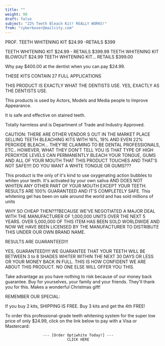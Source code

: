 ```yaml
---
title: ""
weight: 90
draft: false
subject: "22% Teeth Bleach Kit! REALLY WORKS!"
from: "cyberboxer@mailcity.com"
---
```


PROF. TEETH WHITENING KIT $24.99
-RETAILS $399 

TEETH WHITENING KIT $24.99 - RETAILS $399.99 
TEETH WHITENING KIT BLOWOUT $24.99 
 TEETH WHITENING KIT... RETAILS $399.00 

Why pay $400.00 at the dentist when you can pay $24.99. 
			 
			 

THESE KITS CONTAIN 27 FULL
	 APPLICATIONS 

THIS PRODUCT IS EXACTLY WHAT THE DENTISTS USE. YES, EXACTLY
	   AS THE DENTISTS USE.

This products is used by Actors, Models and Media people to Improve
		 Appearance.

It is safe and effective on stained teeth.

Totally harmless and is Department of Trade and Industry Approved.

CAUTION:  THERE ARE OTHER VENDOR S OUT IN THE MARKET PLACE SELLING TEETH
BLEACHING KITS WITH 16%, 19% AND EVEN 22% PEROXIDE BLEACH... THEY'RE
CLAIMING TO BE DENTAL PROFESSIONALS, ETC.. HOWEVER, WHAT THEY DON'T
TELL YOU IS THAT TYPE OF HIGH PEROXYDE LEVELS CAN PERMANENTLY BLEACH
YOUR TONGUE, GUMS AND ALL OF YOUR MOUTH THAT THIS PRODUCT TOUCHES AND
THAT'S NOT SAFE!!!! DO YOU WANT A WHITE
	    TONGUE OR GUMS???

This product is the only of it's kind to use oxygenating action bubbles
to whiten your teeth. It's activated by your own saliva AND DOES NOT
WHITEN ANY OTHER PART OF YOUR MOUTH EXCEPT YOUR TEETH.	RESULTS ARE 100%
GUARANTEED AND IT'S COMPLETELY SAFE.  This whitening gel has been on
sale around the world and has sold millions of units

WHY SO CHEAP THEN???BECAUSE WE'VE NEGOTIATED A MAJOR DEAL WITH THE
MANUFACTURER OF 1,000,000 UNITS OVER THE NEXT 5 YEARS.	OVER 5,000,000
OF THIS ITEM HAS BEEN SOLD WORLDWIDE AND NOW WE HAVE BEEN LICENSED BY
THE MANUFACTURER TO DISTRIBUTE THIS UNDER OUR OWN BRAND NAME.

RESULTS ARE GUARANTEED!!!





YES, GUARANTEED!!!! WE GUARANTEE THAT YOUR TEETH WILL BE BETWEEN 3 to
8 SHADES WHITER WITHIN THE NEXT 30 DAYS OR LESS OR YOUR MONEY BACK IN
FULL. THIS IS HOW CONFIDENT WE ARE ABOUT THIS PRODUCT.	NO ONE ELSE WILL
OFFER YOU THIS.

Take advantage as you have nothing to risk because of our money
back guarantee.  Buy for yourselves, your family and your friends.
They'll thank you for this.
	Makes a wonderful Christmas gift!

REMEMBER OUR SPECIAL:

If you buy 2 kits, SHIPPING IS FREE.  Buy 3 kits and get the 4th FREE!




To order this professional-grade teeth whitening system for the super
low price of only $24.99, click on the link below to pay with a Visa
or Mastercard:

					 --- [Order Optiwhite Today!] ---
								CLICK HERE
